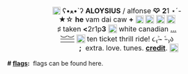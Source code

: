 <div style="text-align:center"><span style="font-size:12pt"><img alt="" height="20" src="https://i.imgur.com/869fRPU.gif" style="height:auto; margin-top:-3px; vertical-align:middle; width:18px" width="20" /> ʕ&bull;ﻌ&bull;`ʔ <b>ALOYSIUS</b> / alfonse <s><b>♡</b></s> <b>2</b>1&nbsp;⋆ˊ-<br />
★☆&nbsp;<b>he</b> vam dai caw <b>+</b>&nbsp;<img alt="" src="https://i.imgur.com/XxPT3NS.gif" style="height:auto; margin-bottom:3px; vertical-align:middle; width:18px" />&nbsp;<img alt="" height="27" src="https://i.postimg.cc/jSHDWkt4/Untitled512-20220917095323.png" style="font-size:12pt; height:20px; margin-top:-3px; text-align:center; vertical-align:middle; width:20px" width="27" />&nbsp;<img alt="" height="27" src="https://i.postimg.cc/PqZnfBHd/Untitled512-20220917093726.png" style="font-size:12pt; height:20px; margin-top:-3px; text-align:center; vertical-align:middle; width:20px" width="27" />&nbsp;<img alt="" height="27" src="https://i.postimg.cc/Rqrcm6LS/Untitled512-20220917100652.png" style="font-size:12pt; height:20px; margin-top:-3px; text-align:center; vertical-align:middle; width:20px" width="27" /><br />
<span style="font-family:georgia; text-align:center">♯</span>&nbsp;taken <b>&lt;</b>2r1p<b>3</b>&nbsp;<img alt="" height="20" src="https://i.imgur.com/6bPMgtM.gif" style="height:auto; margin-top:-3px; vertical-align:middle; width:20px" width="20" />&nbsp;white canadian <u>...</u><br />
<s><u>︶︶</u></s>&nbsp;<img alt="" height="20" src="https://i.imgur.com/efNFHpf.gif" style="height:auto; margin-top:-3px; vertical-align:middle; width:20px" width="20" />&nbsp;ten ticket thrill ride! ૮₍˃̵֊ ˂̵ ₎ა<br />
<a href="www.youtube-nocookie.com/embed/9fHiM5fKRSc"><img src="https://i.imgur.com/Qhrvq1Y.png" width="40" height="10" border="0"></a>
&nbsp; <b>;</b>&nbsp; extra. love. tunes. <b><a href="https://www.quotev.com/kleenexbox">credit</a></b>.&nbsp;<img alt="" height="20" src="https://i.imgur.com/RR3oaA6.gif" style="height:auto; margin-top:-3px; vertical-align:middle; width:20px" width="20" /></span></div>
<br />
<b style="font-size:14px; text-align:left">#&nbsp;<u>flags</u>:</b><span style="font-size:14px; text-align:left">&nbsp; flags can be found&nbsp;</span><a href="https://rentry.co/orienpixels" rel="noopener nofollow" style="font-size:14px;text-align:left;text-decoration:none">here</a><span style="font-size:14px; text-align:left">.</span>
